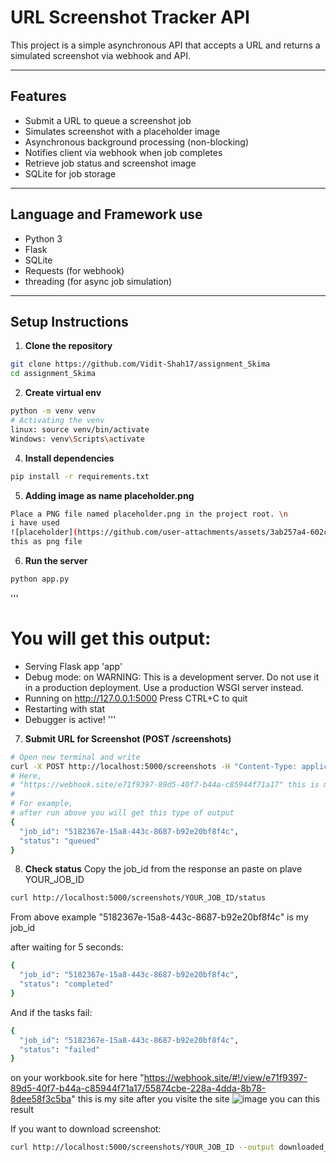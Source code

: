 # URL Screenshot Tracker API

This project is a simple asynchronous API that accepts a URL and returns a simulated screenshot via webhook and API.

---

## Features

- Submit a URL to queue a screenshot job
- Simulates screenshot with a placeholder image
- Asynchronous background processing (non-blocking)
- Notifies client via webhook when job completes
- Retrieve job status and screenshot image
- SQLite for job storage

---

## Language and Framework use

- Python 3
- Flask
- SQLite
- Requests (for webhook)
- threading (for async job simulation)

---

## Setup Instructions

1. **Clone the repository**
```bash
git clone https://github.com/Vidit-Shah17/assignment_Skima
cd assignment_Skima
```

2. **Create virtual env**
```bash
python -m venv venv
# Activating the venv
linux: source venv/bin/activate   
Windows: venv\Scripts\activate
```

4. **Install dependencies**
```bash
pip install -r requirements.txt
```

5. **Adding image as name placeholder.png**
```bash
Place a PNG file named placeholder.png in the project root. \n
i have used
![placeholder](https://github.com/user-attachments/assets/3ab257a4-602c-4f06-a864-7f1eac285634)
this as png file
```

6. **Run the server**
```bash
python app.py
```
'''
# You will get this output:

 * Serving Flask app 'app'
 * Debug mode: on
WARNING: This is a development server. Do not use it in a production deployment. Use a production WSGI server instead.
 * Running on http://127.0.0.1:5000
Press CTRL+C to quit
 * Restarting with stat
 * Debugger is active!
'''

7. **Submit URL for Screenshot (POST /screenshots)**
```bash
# Open new terminal and write
curl -X POST http://localhost:5000/screenshots -H "Content-Type: application/json" -d "{\"url\":\"https://example.com\",\"webhook_url\":\"https://webhook.site/e71f9397-89d5-40f7-b44a-c85944f71a17\"}"
# Here,
# "https://webhook.site/e71f9397-89d5-40f7-b44a-c85944f71a17" this is my workbook id link you can replace with yours.
#
# For example,
# after run above you will get this type of output
{
  "job_id": "5182367e-15a8-443c-8687-b92e20bf8f4c",
  "status": "queued"
}
```

8. **Check status**
Copy the job_id from the response an paste on plave YOUR_JOB_ID
```bash
curl http://localhost:5000/screenshots/YOUR_JOB_ID/status
```
From above example "5182367e-15a8-443c-8687-b92e20bf8f4c" is my job_id

after waiting for 5 seconds:
```bash
{
  "job_id": "5182367e-15a8-443c-8687-b92e20bf8f4c",
  "status": "completed"
}
```

And if the tasks fail:
```bash
{
  "job_id": "5182367e-15a8-443c-8687-b92e20bf8f4c",
  "status": "failed"
}
```

on your workbook.site 
for here "https://webhook.site/#!/view/e71f9397-89d5-40f7-b44a-c85944f71a17/55874cbe-228a-4dda-8b78-8dee58f3c5ba" this is my site after you visite the site 
![image](https://github.com/user-attachments/assets/4081107a-1391-4797-8692-c9342237db94)
you can this result

If you want to download screenshot:
```bash
curl http://localhost:5000/screenshots/YOUR_JOB_ID --output downloaded_screenshot.png
```





